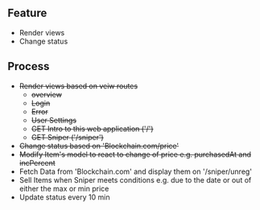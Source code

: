 ## Feature
- Render views
- Change status

## Process
- ~~Render views based on veiw routes~~
  - ~~overview~~
  - ~~Login~~
  - ~~Error~~
  - ~~User Settings~~
  - ~~GET Intro to this web application ('/')~~
  - ~~GET Sniper ('/sniper')~~
- ~~Change status based on 'Blockchain.com/price'~~
- ~~Modify Item's model to react to change of price e.g. purchasedAt and incPercent~~ 
- Fetch Data from 'Blockchain.com' and display them on '/sniper/unreg'
- Sell Items when Sniper meets conditions e.g. due to the date or out of either the max or min price
- Update status every 10 min
